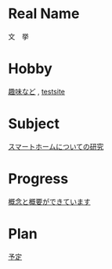 # Real Name
文　挙
# Hobby
[趣味など](http://wen.mki.biz/wordpress/)
,
[testsite](wen.mki.biz)
# Subject
[スマートホームについての研究](https://github.com/itis360664951/SmartHome)
# Progress
[概念と概要ができています](https://github.com/itis360664951/SmartHome/blob/master/Progress2017.md)
# Plan
[予定](https://github.com/itis360664951/SmartHome/blob/master/plan2017.md)
